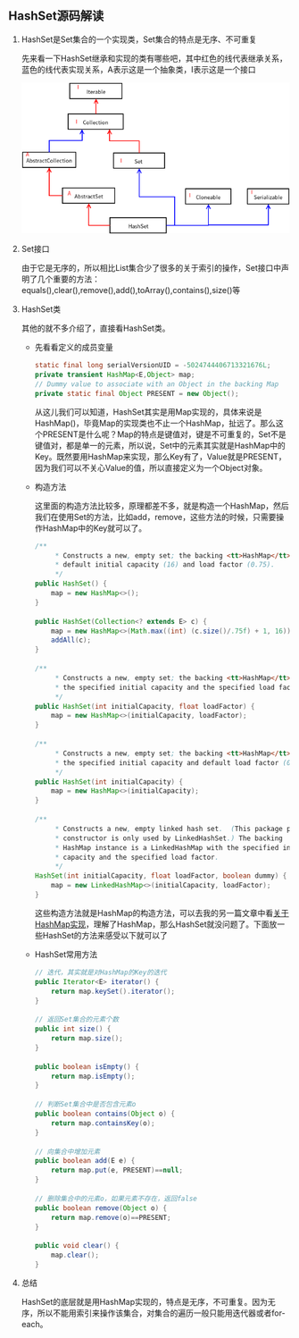 ## HashSet源码解读

1. HashSet是Set集合的一个实现类，Set集合的特点是无序、不可重复

   先来看一下HashSet继承和实现的类有哪些吧，其中红色的线代表继承关系，蓝色的线代表实现关系，A表示这是一个抽象类，I表示这是一个接口

   ![HashSet继承和实现的类关系图](./images/HashSet.png)

2. Set接口

   由于它是无序的，所以相比List集合少了很多的关于索引的操作，Set接口中声明了几个重要的方法：equals(),clear(),remove(),add(),toArray(),contains(),size()等

3. HashSet类

   其他的就不多介绍了，直接看HashSet类。

   - 先看看定义的成员变量

     ```java
     static final long serialVersionUID = -5024744406713321676L;
     private transient HashMap<E,Object> map;
     // Dummy value to associate with an Object in the backing Map
     private static final Object PRESENT = new Object();
     ```

     从这儿我们可以知道，HashSet其实是用Map实现的，具体来说是HashMap()，毕竟Map的实现类也不止一个HashMap，扯远了。那么这个PRESENT是什么呢？Map的特点是键值对，键是不可重复的，Set不是键值对，都是单一的元素，所以说，Set中的元素其实就是HashMap中的Key。既然要用HashMap来实现，那么Key有了，Value就是PRESENT，因为我们可以不关心Value的值，所以直接定义为一个Object对象。

   - 构造方法

     这里面的构造方法比较多，原理都差不多，就是构造一个HashMap，然后我们在使用Set的方法，比如add，remove，这些方法的时候，只需要操作HashMap中的Key就可以了。

     ```java
     /**
          * Constructs a new, empty set; the backing <tt>HashMap</tt> instance has
          * default initial capacity (16) and load factor (0.75).
          */
     public HashSet() {
         map = new HashMap<>();
     }
     
     public HashSet(Collection<? extends E> c) {
         map = new HashMap<>(Math.max((int) (c.size()/.75f) + 1, 16));
         addAll(c);
     }
     
     /**
          * Constructs a new, empty set; the backing <tt>HashMap</tt> instance has
          * the specified initial capacity and the specified load factor.
          */
     public HashSet(int initialCapacity, float loadFactor) {
         map = new HashMap<>(initialCapacity, loadFactor);
     }
     
     /**
          * Constructs a new, empty set; the backing <tt>HashMap</tt> instance has
          * the specified initial capacity and default load factor (0.75).
          */
     public HashSet(int initialCapacity) {
         map = new HashMap<>(initialCapacity);
     }
     
     /**
          * Constructs a new, empty linked hash set.  (This package private
          * constructor is only used by LinkedHashSet.) The backing
          * HashMap instance is a LinkedHashMap with the specified initial
          * capacity and the specified load factor.
          */
     HashSet(int initialCapacity, float loadFactor, boolean dummy) {
         map = new LinkedHashMap<>(initialCapacity, loadFactor);
     }
     ```

     这些构造方法就是HashMap的构造方法，可以去我的另一篇文章中看[关于HashMap实现](./HashMap.md)，理解了HashMap，那么HashSet就没问题了。下面放一些HashSet的方法来感受以下就可以了

   - HashSet常用方法

     ```java 
     // 迭代，其实就是对HashMap的Key的迭代
     public Iterator<E> iterator() {
         return map.keySet().iterator();
     }
     
     // 返回Set集合的元素个数
     public int size() {
         return map.size();
     }
     
     public boolean isEmpty() {
         return map.isEmpty();
     }
     
     // 判断Set集合中是否包含元素o
     public boolean contains(Object o) {
         return map.containsKey(o);
     }
     
     // 向集合中增加元素
     public boolean add(E e) {
         return map.put(e, PRESENT)==null;
     }
     
     // 删除集合中的元素o，如果元素不存在，返回false
     public boolean remove(Object o) {
         return map.remove(o)==PRESENT;
     }
     
     public void clear() {
         map.clear();
     }
     
     ```

4. 总结

   HashSet的底层就是用HashMap实现的，特点是无序，不可重复。因为无序，所以不能用索引来操作该集合，对集合的遍历一般只能用迭代器或者for-each。